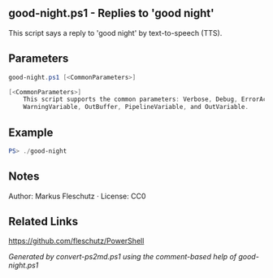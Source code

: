 ## good-night.ps1 - Replies to 'good night'

This script says a reply to 'good night' by text-to-speech (TTS).

## Parameters
```powershell
good-night.ps1 [<CommonParameters>]

[<CommonParameters>]
    This script supports the common parameters: Verbose, Debug, ErrorAction, ErrorVariable, WarningAction, 
    WarningVariable, OutBuffer, PipelineVariable, and OutVariable.
```

## Example
```powershell
PS> ./good-night

```

## Notes
Author: Markus Fleschutz · License: CC0

## Related Links
https://github.com/fleschutz/PowerShell

*Generated by convert-ps2md.ps1 using the comment-based help of good-night.ps1*
